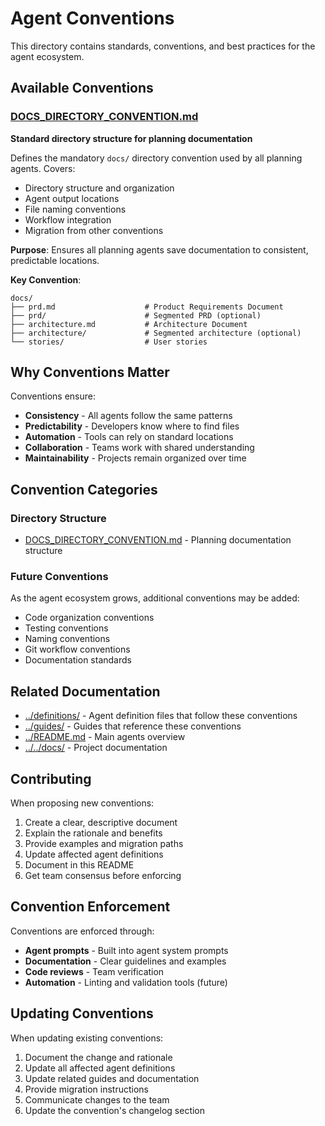 # Agent Conventions

This directory contains standards, conventions, and best practices for the agent ecosystem.

## Available Conventions

### [DOCS_DIRECTORY_CONVENTION.md](./DOCS_DIRECTORY_CONVENTION.md)
**Standard directory structure for planning documentation**

Defines the mandatory `docs/` directory convention used by all planning agents. Covers:
- Directory structure and organization
- Agent output locations
- File naming conventions
- Workflow integration
- Migration from other conventions

**Purpose**: Ensures all planning agents save documentation to consistent, predictable locations.

**Key Convention**:
```
docs/
├── prd.md                    # Product Requirements Document
├── prd/                      # Segmented PRD (optional)
├── architecture.md           # Architecture Document
├── architecture/             # Segmented architecture (optional)
└── stories/                  # User stories
```

## Why Conventions Matter

Conventions ensure:
- **Consistency** - All agents follow the same patterns
- **Predictability** - Developers know where to find files
- **Automation** - Tools can rely on standard locations
- **Collaboration** - Teams work with shared understanding
- **Maintainability** - Projects remain organized over time

## Convention Categories

### Directory Structure
- [DOCS_DIRECTORY_CONVENTION.md](./DOCS_DIRECTORY_CONVENTION.md) - Planning documentation structure

### Future Conventions

As the agent ecosystem grows, additional conventions may be added:
- Code organization conventions
- Testing conventions
- Naming conventions
- Git workflow conventions
- Documentation standards

## Related Documentation

- [../definitions/](../definitions/) - Agent definition files that follow these conventions
- [../guides/](../guides/) - Guides that reference these conventions
- [../README.md](../README.md) - Main agents overview
- [../../docs/](../../docs/) - Project documentation

## Contributing

When proposing new conventions:

1. Create a clear, descriptive document
2. Explain the rationale and benefits
3. Provide examples and migration paths
4. Update affected agent definitions
5. Document in this README
6. Get team consensus before enforcing

## Convention Enforcement

Conventions are enforced through:
- **Agent prompts** - Built into agent system prompts
- **Documentation** - Clear guidelines and examples
- **Code reviews** - Team verification
- **Automation** - Linting and validation tools (future)

## Updating Conventions

When updating existing conventions:

1. Document the change and rationale
2. Update all affected agent definitions
3. Update related guides and documentation
4. Provide migration instructions
5. Communicate changes to the team
6. Update the convention's changelog section

